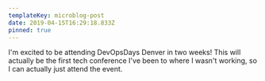 ```yaml
---
templateKey: microblog-post
date: 2019-04-15T16:29:18.833Z
pinned: true
---
```


I'm excited to be attending DevOpsDays Denver in two weeks! This will actually be the first tech conference I've been to where I wasn't working, so I can actually just attend the event.

